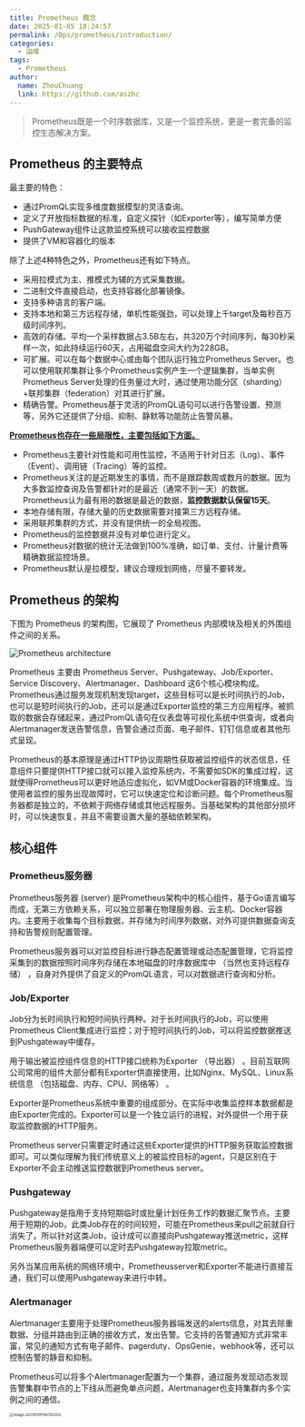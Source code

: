 ```yaml
---
title: Prometheus 概念
date: 2025-01-05 18:24:57
permalink: /Ops/prometheus/introduction/
categories:
  - 运维
tags:
  - Prometheus
author: 
  name: ZhouChuang
  link: https://github.com/aszhc
---
```


> Prometheus既是一个时序数据库，又是一个监控系统，更是一套完备的监控生态解决方案。

## Prometheus 的主要特点

最主要的特色：

* 通过PromQL实现多维度数据模型的灵活查询。
* 定义了开放指标数据的标准，自定义探针（如Exporter等），编写简单方便
* PushGateway组件让这款监控系统可以接收监控数据
* 提供了VM和容器化的版本

除了上述4种特色之外，Prometheus还有如下特点。

* 采用拉模式为主、推模式为辅的方式采集数据。
* 二进制文件直接启动，也支持容器化部署镜像。
* 支持多种语言的客户端。
* 支持本地和第三方远程存储，单机性能强劲，可以处理上千target及每秒百万级时间序列。
* 高效的存储。平均一个采样数据占3.5B左右，共320万个时间序列，每30秒采样一次，如此持续运行60天，占用磁盘空间大约为228GB。
* 可扩展。可以在每个数据中心或由每个团队运行独立Prometheus Server。也可以使用联邦集群让多个Prometheus实例产生一个逻辑集群，当单实例Prometheus Server处理的任务量过大时，通过使用功能分区（sharding）+联邦集群（federation）对其进行扩展。
* 精确告警。Prometheus基于灵活的PromQL语句可以进行告警设置、预测等，另外它还提供了分组、抑制、静默等功能防止告警风暴。



<u>**Prometheus也存在一些局限性，主要包括如下方面。**</u>

* Prometheus主要针对性能和可用性监控，不适用于针对日志（Log）、事件（Event）、调用链（Tracing）等的监控。
* Prometheus关注的是近期发生的事情，而不是跟踪数周或数月的数据。因为大多数监控查询及告警都针对的是最近（通常不到一天）的数据。Prometheus认为最有用的数据是最近的数据，**监控数据默认保留15天**。
* 本地存储有限，存储大量的历史数据需要对接第三方远程存储。
* 采用联邦集群的方式，并没有提供统一的全局视图。
* Prometheus的监控数据并没有对单位进行定义。
* Prometheus对数据的统计无法做到100%准确，如订单、支付、计量计费等精确数据监控场景。
* Prometheus默认是拉模型，建议合理规划网络，尽量不要转发。

## Prometheus 的架构

下图为 Prometheus 的架构图，它展现了 Prometheus 内部模块及相关的外围组件之间的关系。

![Prometheus architecture](http://cdn.zhouchuang.site/imgs/architecture.png)

Prometheus 主要由 Prometheus Server、Pushgateway、Job/Exporter、Service Discovery、Alertmanager、Dashboard 这6个核心模块构成。Prometheus通过服务发现机制发现target，这些目标可以是长时间执行的Job，也可以是短时间执行的Job，还可以是通过Exporter监控的第三方应用程序。被抓取的数据会存储起来，通过PromQL语句在仪表盘等可视化系统中供查询，或者向Alertmanager发送告警信息，告警会通过页面、电子邮件、钉钉信息或者其他形式呈现。

Prometheus的基本原理是通过HTTP协议周期性获取被监控组件的状态信息，任意组件只要提供HTTP接口就可以接入监控系统内，不需要如SDK的集成过程，这就使得Prometheus可以更好地适应虚拟化，如VM或Docker容器的环境集成。当使用者监控的服务出现故障时，它可以快速定位和诊断问题。每个Prometheus服务器都是独立的，不依赖于网络存储或其他远程服务。当基础架构的其他部分损坏时，可以快速恢复，并且不需要设置大量的基础依赖架构。

## 核心组件

### Prometheus服务器

Prometheus服务器 (server) 是Prometheus架构中的核心组件，基于Go语言编写而成，无第三方依赖关系，可以独立部署在物理服务器、云主机、Docker容器内。主要用于收集每个目标数据，并存储为时间序列数据，对外可提供数据查询支持和告警规则配置管理。

Prometheus服务器可以对监控目标进行静态配置管理或动态配置管理，它将监控采集到的数据按照时间序列存储在本地磁盘的时序数据库中 （当然也支持远程存储） ，自身对外提供了自定义的PromQL语言，可以对数据进行查询和分析。

### Job/Exporter

Job分为长时间执行和短时间执行两种。对于长时间执行的Job，可以使用Prometheus Client集成进行监控；对于短时间执行的Job，可以将监控数据推送到Pushgateway中缓存。

用于输出被监控组件信息的HTTP接口统称为Exporter （导出器） 。目前互联网公司常用的组件大部分都有Exporter供直接使用，比如Nginx、MySQL、Linux系统信息 （包括磁盘、内存、CPU、网络等） 。

Exporter是Prometheus系统中重要的组成部分。在实际中收集监控样本数据都是由Exporter完成的。Exporter可以是一个独立运行的进程，对外提供一个用于获取监控数据的HTTP服务。

Prometheus server只需要定时通过这些Exporter提供的HTTP服务获取监控数据即可。可以类似理解为我们传统意义上的被监控目标的agent，只是区别在于Exporter不会主动推送监控数据到Prometheus server。

### Pushgateway

Pushgateway是指用于支持短期临时或批量计划任务工作的数据汇聚节点。主要用于短期的Job，此类Job存在的时间较短，可能在Prometheus来pull之前就自行消失了。所以针对这类Job，设计成可以直接向Pushgateway推送metric，这样Prometheus服务器端便可以定时去Pushgateway拉取metric。

另外当某应用系统的网络环境中，Prometheusserver和Exporter不能进行直接互通，我们可以使用Pushgateway来进行中转。

### Alertmanager

 Alertmanager主要用于处理Prometheus服务器端发送的alerts信息，对其去除重数据、分组并路由到正确的接收方式，发出告警。它支持的告警通知方式非常丰富，常见的通知方式有电子邮件、pagerduty、OpsGenie，webhook等，还可以控制告警的静音和抑制。

Prometheus可以将多个Alertmanager配置为一个集群，通过服务发现动态发现告警集群中节点的上下线从而避免单点问题，Alertmanager也支持集群内多个实例之间的通信。

<img src="http://cdn.zhouchuang.site/imgs/image-20250105192702332.png" alt="image-20250105192702332" style="zoom: 45%;" />
